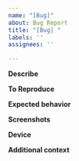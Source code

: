 ```yaml
---
name: "[Bug]"
about: Bug Report
title: "[Bug] "
labels: ''
assignees: ''

---
```


**Describe**

**To Reproduce**

**Expected behavior**

**Screenshots**

**Device**

**Additional context**
